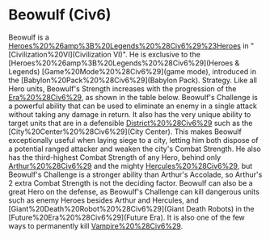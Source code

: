 # Beowulf (Civ6)

Beowulf is a [Heroes%20%26amp%3B%20Legends%20%28Civ6%29%23Heroes](Hero) in "[Civilization%20VI](Civilization VI)". He is exclusive to the [Heroes%20%26amp%3B%20Legends%20%28Civ6%29](Heroes &amp; Legends) [Game%20Mode%20%28Civ6%29](game mode), introduced in the [Babylon%20Pack%20%28Civ6%29](Babylon Pack).
Strategy.
Like all Hero units, Beowulf's Strength increases with the progression of the [Era%20%28Civ6%29](eras), as shown in the table below.
Beowulf's Challenge is a powerful ability that can be used to eliminate an enemy in a single attack without taking any damage in return. It also has the very unique ability to target units that are in a defensible [District%20%28Civ6%29](district) such as the [City%20Center%20%28Civ6%29](City Center). This makes Beowulf exceptionally useful when laying siege to a city, letting him both dispose of a potential ranged attacker and weaken the city's Combat Strength. He also has the third-highest Combat Strength of any Hero, behind only [Arthur%20%28Civ6%29](Arthur) and the mighty [Hercules%20%28Civ6%29](Hercules), but Beowulf's Challenge is a stronger ability than Arthur's Accolade, so Arthur's 2 extra Combat Strength is not the deciding factor.
Beowulf can also be a great Hero on the defense, as Beowulf's Challenge can kill dangerous units such as enemy Heroes besides Arthur and Hercules, and [Giant%20Death%20Robot%20%28Civ6%29](Giant Death Robots) in the [Future%20Era%20%28Civ6%29](Future Era). It is also one of the few ways to permanently kill [Vampire%20%28Civ6%29](Vampires).
